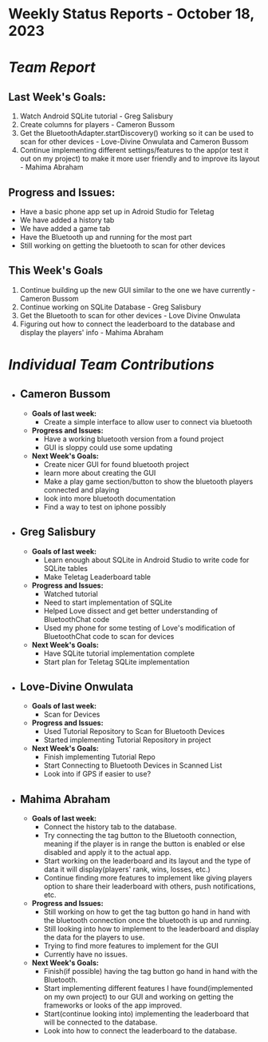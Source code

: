 # Weekly Status Reports - October 18, 2023

# *Team Report*

## Last Week's Goals:
1. Watch Android SQLite tutorial - Greg Salisbury
2. Create columns for players - Cameron Bussom
3. Get the BluetoothAdapter.startDiscovery() working so it can be used to scan for other devices  - Love-Divine Onwulata and Cameron Bussom
5. Continue implementing different settings/features to the app(or test it out on my project) to make it more user friendly and to improve its layout - Mahima Abraham
   
## Progress and Issues:
+ Have a basic phone app set up in Adroid Studio for Teletag
+ We have added a history tab
+ We have added a game tab
+ Have the Bluetooth up and running for the most part
+ Still working on getting the bluetooth to scan for other devices


## This Week's Goals
1. Continue building up the new GUI similar to the one we have currently - Cameron Bussom
2. Continue working on SQLite Database - Greg Salisbury
3. Get the Bluetooth to scan for other devices - Love Divine Onwulata
4. Figuring out how to connect the leaderboard to the database and display the players' info - Mahima Abraham

# *Individual Team Contributions*

+ ## Cameron Bussom
    + **Goals of last week:**
      + Create a simple interface to allow user to connect via bluetooth
    + **Progress and Issues:**
      + Have a working bluetooth version from a found project
      + GUI is sloppy could use some updating
    + **Next Week's Goals:**
      + Create nicer GUI for found bluetooth project
      + learn more about creating the GUI
      + Make a play game section/button to show the bluetooth players connected and playing
      + look into more bluetooth documentation
      + Find a way to test on iphone possibly

+ ## Greg Salisbury 
    + **Goals of last week:**
      + Learn enough about SQLite in Android Studio to write code for SQLite tables
      + Make Teletag Leaderboard table
    + **Progress and Issues:**
      + Watched tutorial
      + Need to start implementation of SQLite
      + Helped Love dissect and get better understanding of BluetoothChat code
      + Used my phone for some testing of Love's modification of BluetoothChat code to scan for devices
    + **Next Week's Goals:**
      + Have SQLite tutorial implementation complete
      + Start plan for Teletag SQLite implementation

+ ## Love-Divine Onwulata
    + **Goals of last week:**
      + Scan for Devices
    + **Progress and Issues:**
      + Used Tutorial Repository to Scan for Bluetooth Devices
      + Started implementing Tutorial Repository in project
    + **Next Week's Goals:**
      + Finish implementing Tutorial Repo
      + Start Connecting to Bluetooth Devices in Scanned List
      + Look into if GPS if easier to use?

+ ## Mahima Abraham
    + **Goals of last week:**
      + Connect the history tab to the database.
      + Try connecting the tag button to the Bluetooth connection, meaning if the player is in range the button is enabled or else disabled and apply it to the actual app.
      + Start working on the leaderboard and its layout and the type of data it will display(players' rank, wins, losses, etc.)
      + Continue finding more features to implement like giving players option to share their leaderboard with others, push notifications, etc. 
    + **Progress and Issues:**
      + Still working on how to get the tag button go hand in hand with the bluetooth connection once the bluetooth is up and running.
      + Still looking into how to implement to the leaderboard and display the data for the players to use.
      + Trying to find more features to implement for the GUI
      + Currently have no issues.   
    + **Next Week's Goals:**
      + Finish(if possible) having the tag button go hand in hand with the Bluetooth.
      + Start implementing different features I have found(implemented on my own project) to our GUI and working on getting the frameworks or looks of the app improved.
      + Start(continue looking into) implementing the leaderboard that will be connected to the database.
      + Look into how to connect the leaderboard to the database.  
